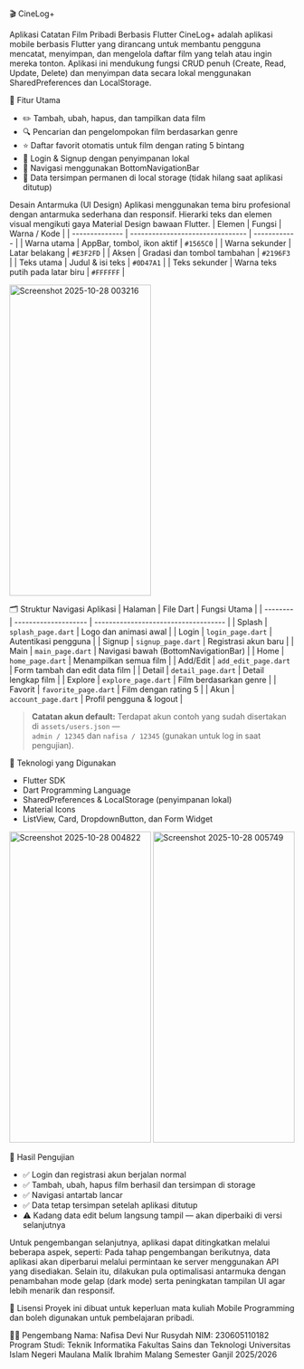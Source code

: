 🎬 CineLog+

Aplikasi Catatan Film Pribadi Berbasis Flutter
CineLog+ adalah aplikasi mobile berbasis Flutter yang dirancang untuk membantu pengguna mencatat, menyimpan, dan mengelola daftar film yang telah atau ingin mereka tonton.
Aplikasi ini mendukung fungsi CRUD penuh (Create, Read, Update, Delete) dan menyimpan data secara lokal menggunakan SharedPreferences dan LocalStorage.

🧩 Fitur Utama
- ✏️ Tambah, ubah, hapus, dan tampilkan data film
- 🔍 Pencarian dan pengelompokan film berdasarkan genre
- ⭐ Daftar favorit otomatis untuk film dengan rating 5 bintang
- 👤 Login & Signup dengan penyimpanan lokal
- 📱 Navigasi menggunakan BottomNavigationBar
- 💾 Data tersimpan permanen di local storage (tidak hilang saat aplikasi ditutup)

Desain Antarmuka (UI Design)
Aplikasi menggunakan tema biru profesional dengan antarmuka sederhana dan responsif.
Hierarki teks dan elemen visual mengikuti gaya Material Design bawaan Flutter.
| Elemen         | Fungsi                           | Warna / Kode |
| -------------- | -------------------------------- | ------------ |
| Warna utama    | AppBar, tombol, ikon aktif       | `#1565C0`    |
| Warna sekunder | Latar belakang                   | `#E3F2FD`    |
| Aksen          | Gradasi dan tombol tambahan      | `#2196F3`    |
| Teks utama     | Judul & isi teks                 | `#0D47A1`    |
| Teks sekunder  | Warna teks putih pada latar biru | `#FFFFFF`    |

<img width="250" height="550" alt="Screenshot 2025-10-28 003216" src="https://github.com/user-attachments/assets/1607f27f-8c35-41d9-bb6b-484b2bd2f94e" />



🗂️ Struktur Navigasi Aplikasi
| Halaman  | File Dart            | Fungsi Utama                         |
| -------- | -------------------- | ------------------------------------ |
| Splash   | `splash_page.dart`   | Logo dan animasi awal                |
| Login    | `login_page.dart`    | Autentikasi pengguna                 |
| Signup   | `signup_page.dart`   | Registrasi akun baru                 |
| Main     | `main_page.dart`     | Navigasi bawah (BottomNavigationBar) |
| Home     | `home_page.dart`     | Menampilkan semua film               |
| Add/Edit | `add_edit_page.dart` | Form tambah dan edit data film       |
| Detail   | `detail_page.dart`   | Detail lengkap film                  |
| Explore  | `explore_page.dart`  | Film berdasarkan genre               |
| Favorit  | `favorite_page.dart` | Film dengan rating 5                 |
| Akun     | `account_page.dart`  | Profil pengguna & logout             |

> **Catatan akun default:** Terdapat akun contoh yang sudah disertakan di `assets/users.json` —  
> `admin / 12345` dan `nafisa / 12345` (gunakan untuk log in saat pengujian).

🧠 Teknologi yang Digunakan
- Flutter SDK
- Dart Programming Language
- SharedPreferences & LocalStorage (penyimpanan lokal)
- Material Icons
- ListView, Card, DropdownButton, dan Form Widget
<img width="250" height="550" alt="Screenshot 2025-10-28 004822" src="https://github.com/user-attachments/assets/eb5c6790-1299-4b7b-8a13-3d4e1648a138" />
<img width="250" height="550" alt="Screenshot 2025-10-28 005749" src="https://github.com/user-attachments/assets/b976ba43-e7e2-4d21-bb46-5c1f07d24e4c" />

🧪 Hasil Pengujian
- ✅ Login dan registrasi akun berjalan normal
- ✅ Tambah, ubah, hapus film berhasil dan tersimpan di storage
- ✅ Navigasi antartab lancar
- ✅ Data tetap tersimpan setelah aplikasi ditutup
- ⚠️ Kadang data edit belum langsung tampil — akan diperbaiki di versi selanjutnya

Untuk pengembangan selanjutnya, aplikasi dapat ditingkatkan melalui beberapa aspek, 
seperti: Pada tahap pengembangan berikutnya, data aplikasi akan diperbarui melalui permintaan ke server menggunakan API yang disediakan. Selain itu, dilakukan pula optimalisasi antarmuka dengan penambahan mode gelap (dark mode) serta peningkatan tampilan UI agar lebih menarik dan responsif.  

📁 Lisensi
Proyek ini dibuat untuk keperluan mata kuliah Mobile Programming dan boleh digunakan untuk pembelajaran pribadi.

👩‍💻 Pengembang
Nama: Nafisa Devi Nur Rusydah
NIM: 230605110182
Program Studi: Teknik Informatika
Fakultas Sains dan Teknologi
Universitas Islam Negeri Maulana Malik Ibrahim Malang
Semester Ganjil 2025/2026



